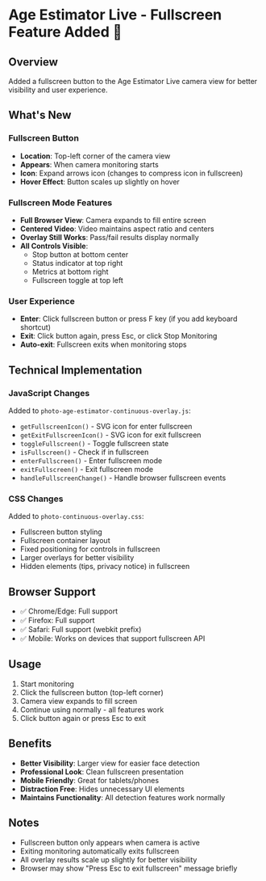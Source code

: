 # Age Estimator Live - Fullscreen Feature Added 🎥

## Overview
Added a fullscreen button to the Age Estimator Live camera view for better visibility and user experience.

## What's New

### Fullscreen Button
- **Location**: Top-left corner of the camera view
- **Appears**: When camera monitoring starts
- **Icon**: Expand arrows icon (changes to compress icon in fullscreen)
- **Hover Effect**: Button scales up slightly on hover

### Fullscreen Mode Features
- **Full Browser View**: Camera expands to fill entire screen
- **Centered Video**: Video maintains aspect ratio and centers
- **Overlay Still Works**: Pass/fail results display normally
- **All Controls Visible**: 
  - Stop button at bottom center
  - Status indicator at top right
  - Metrics at bottom right
  - Fullscreen toggle at top left

### User Experience
- **Enter**: Click fullscreen button or press F key (if you add keyboard shortcut)
- **Exit**: Click button again, press Esc, or click Stop Monitoring
- **Auto-exit**: Fullscreen exits when monitoring stops

## Technical Implementation

### JavaScript Changes
Added to `photo-age-estimator-continuous-overlay.js`:
- `getFullscreenIcon()` - SVG icon for enter fullscreen
- `getExitFullscreenIcon()` - SVG icon for exit fullscreen  
- `toggleFullscreen()` - Toggle fullscreen state
- `isFullscreen()` - Check if in fullscreen
- `enterFullscreen()` - Enter fullscreen mode
- `exitFullscreen()` - Exit fullscreen mode
- `handleFullscreenChange()` - Handle browser fullscreen events

### CSS Changes
Added to `photo-continuous-overlay.css`:
- Fullscreen button styling
- Fullscreen container layout
- Fixed positioning for controls in fullscreen
- Larger overlays for better visibility
- Hidden elements (tips, privacy notice) in fullscreen

## Browser Support
- ✅ Chrome/Edge: Full support
- ✅ Firefox: Full support
- ✅ Safari: Full support (webkit prefix)
- ✅ Mobile: Works on devices that support fullscreen API

## Usage
1. Start monitoring
2. Click the fullscreen button (top-left corner)
3. Camera view expands to fill screen
4. Continue using normally - all features work
5. Click button again or press Esc to exit

## Benefits
- **Better Visibility**: Larger view for easier face detection
- **Professional Look**: Clean fullscreen presentation
- **Mobile Friendly**: Great for tablets/phones
- **Distraction Free**: Hides unnecessary UI elements
- **Maintains Functionality**: All detection features work normally

## Notes
- Fullscreen button only appears when camera is active
- Exiting monitoring automatically exits fullscreen
- All overlay results scale up slightly for better visibility
- Browser may show "Press Esc to exit fullscreen" message briefly
